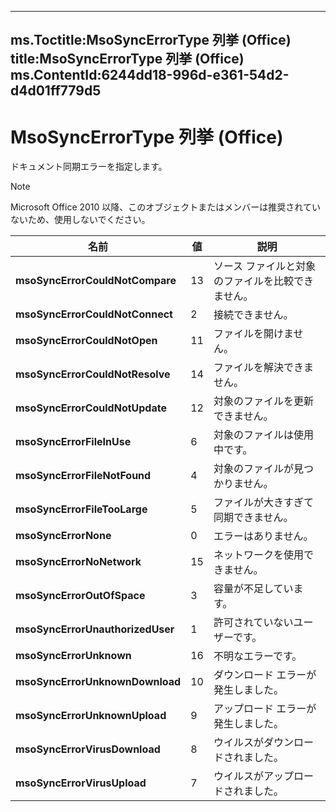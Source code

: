 

---
ms.Toctitle:MsoSyncErrorType 列挙 (Office)
title:MsoSyncErrorType 列挙 (Office)
ms.ContentId:6244dd18-996d-e361-54d2-d4d01ff779d5
---
# MsoSyncErrorType 列挙 (Office)




ドキュメント同期エラーを指定します。

>[!NOTE]
>Microsoft Office 2010 以降、このオブジェクトまたはメンバーは推奨されていないため、使用しないでください。



|**名前**|**値**|**説明**|
|---|---|---|
|**msoSyncErrorCouldNotCompare**|13|ソース ファイルと対象のファイルを比較できません。|
|**msoSyncErrorCouldNotConnect**|2|接続できません。|
|**msoSyncErrorCouldNotOpen**|11|ファイルを開けません。|
|**msoSyncErrorCouldNotResolve**|14|ファイルを解決できません。|
|**msoSyncErrorCouldNotUpdate**|12|対象のファイルを更新できません。|
|**msoSyncErrorFileInUse**|6|対象のファイルは使用中です。|
|**msoSyncErrorFileNotFound**|4|対象のファイルが見つかりません。|
|**msoSyncErrorFileTooLarge**|5|ファイルが大きすぎて同期できません。|
|**msoSyncErrorNone**|0|エラーはありません。|
|**msoSyncErrorNoNetwork**|15|ネットワークを使用できません。|
|**msoSyncErrorOutOfSpace**|3|容量が不足しています。|
|**msoSyncErrorUnauthorizedUser**|1|許可されていないユーザーです。|
|**msoSyncErrorUnknown**|16|不明なエラーです。|
|**msoSyncErrorUnknownDownload**|10|ダウンロード エラーが発生しました。|
|**msoSyncErrorUnknownUpload**|9|アップロード エラーが発生しました。|
|**msoSyncErrorVirusDownload**|8|ウイルスがダウンロードされました。|
|**msoSyncErrorVirusUpload**|7|ウイルスがアップロードされました。|




